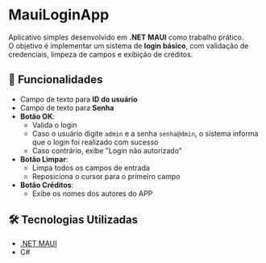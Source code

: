 # MauiLoginApp

Aplicativo simples desenvolvido em **.NET MAUI** como trabalho prático.  
O objetivo é implementar um sistema de **login básico**, com validação de credenciais, limpeza de campos e exibição de créditos.

## 🚀 Funcionalidades

- Campo de texto para **ID do usuário**  
- Campo de texto para **Senha**  
- **Botão OK**:  
  - Valida o login  
  - Caso o usuário digite `admin` e a senha `senha@dmin`, o sistema informa que o login foi realizado com sucesso  
  - Caso contrário, exibe "Login não autorizado"  
- **Botão Limpar**:  
  - Limpa todos os campos de entrada  
  - Reposiciona o cursor para o primeiro campo  
- **Botão Créditos**:  
  - Exibe os nomes dos autores do APP  

## 🛠️ Tecnologias Utilizadas

- [.NET MAUI](https://learn.microsoft.com/dotnet/maui/what-is-maui)  
- C#  

